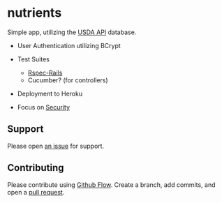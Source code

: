 # nutrients

Simple app, utilizing the [USDA API](https://ndb.nal.usda.gov/ndb/api/doc) database.

* User Authentication utilizing BCrypt

* Test Suites
  - [Rspec-Rails](https://github.com/rspec/rspec-rails)
  - Cucumber? (for controllers)

* Deployment to Heroku

* Focus on [Security](http://guides.rubyonrails.org/security.html#logging)

## Support

Please open [an issue](https://github.com/ThuyNT13/nutrients/issues) for support.

## Contributing

Please contribute using [Github Flow](https://guides.github.com/introduction/flow/). Create a branch, add commits, and open a [pull request](https://github.com/ThuyNT13/nutrients/pulls).
